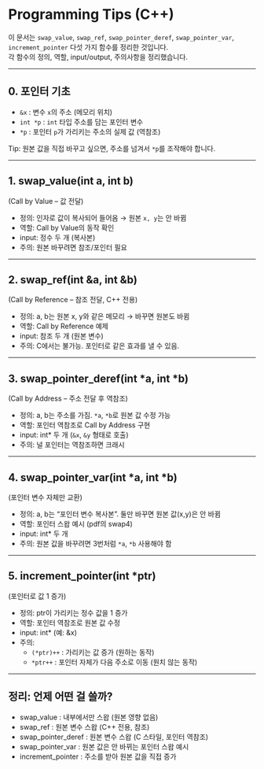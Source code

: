 # Programming Tips (C++)

이 문서는 `swap_value`, `swap_ref`, `swap_pointer_deref`, `swap_pointer_var`, `increment_pointer` 다섯 가지 함수를 정리한 것입니다.  
각 함수의 정의, 역할, input/output, 주의사항을 정리했습니다.

---

## 0. 포인터 기초

- `&x` : 변수 `x`의 주소 (메모리 위치)
- `int *p` : `int` 타입 주소를 담는 포인터 변수
- `*p` : 포인터 `p`가 가리키는 주소의 실제 값 (역참조)

Tip: 원본 값을 직접 바꾸고 싶으면, 주소를 넘겨서 `*p`를 조작해야 합니다.

---

## 1. swap_value(int a, int b)

(Call by Value – 값 전달)

- 정의: 인자로 값이 복사되어 들어옴 → 원본 `x, y`는 안 바뀜
- 역할: Call by Value의 동작 확인
- input: 정수 두 개 (복사본)
- 주의: 원본 바꾸려면 참조/포인터 필요

---

## 2. swap_ref(int &a, int &b)

(Call by Reference – 참조 전달, C++ 전용)

- 정의: a, b는 원본 x, y와 같은 메모리 → 바꾸면 원본도 바뀜
- 역할: Call by Reference 예제
- input: 참조 두 개 (원본 변수)
- 주의: C에서는 불가능. 포인터로 같은 효과를 낼 수 있음.

---

## 3. swap_pointer_deref(int *a, int *b)

(Call by Address – 주소 전달 후 역참조)

- 정의: a, b는 주소를 가짐. `*a`, `*b`로 원본 값 수정 가능
- 역할: 포인터 역참조로 Call by Address 구현
- input: int\* 두 개 (`&x`, `&y` 형태로 호출)
- 주의: 널 포인터는 역참조하면 크래시

---

## 4. swap_pointer_var(int *a, int *b)

(포인터 변수 자체만 교환)

- 정의: a, b는 “포인터 변수 복사본”. 둘만 바꾸면 원본 값(x,y)은 안 바뀜
- 역할: 포인터 스왑 예시 (pdf의 swap4)
- input: int\* 두 개
- 주의: 원본 값을 바꾸려면 3번처럼 `*a`, `*b` 사용해야 함

---

## 5. increment_pointer(int \*ptr)

(포인터로 값 1 증가)

- 정의: ptr이 가리키는 정수 값을 1 증가
- 역할: 포인터 역참조로 원본 값 수정
- input: int\* (예: &x)
- 주의:
  - `(*ptr)++` : 가리키는 값 증가 (원하는 동작)
  - `*ptr++` : 포인터 자체가 다음 주소로 이동 (원치 않는 동작)

---

## 정리: 언제 어떤 걸 쓸까?

- swap_value : 내부에서만 스왑 (원본 영향 없음)
- swap_ref : 원본 변수 스왑 (C++ 전용, 참조)
- swap_pointer_deref : 원본 변수 스왑 (C 스타일, 포인터 역참조)
- swap_pointer_var : 원본 값은 안 바뀌는 포인터 스왑 예시
- increment_pointer : 주소를 받아 원본 값을 직접 증가
